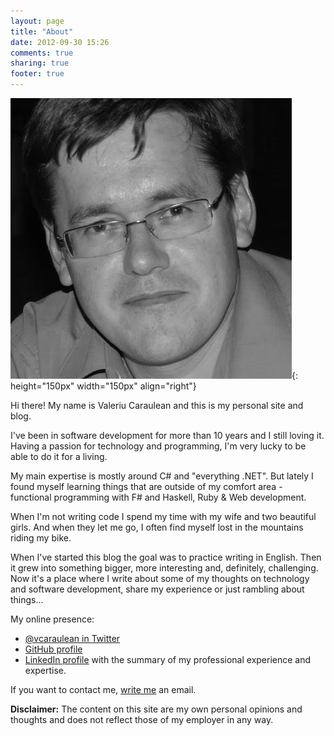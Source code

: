 ```yaml
---
layout: page
title: "About"
date: 2012-09-30 15:26
comments: true
sharing: true
footer: true
---
```

![me](images/me.png){: height="150px" width="150px" align="right"}

Hi there! My name is Valeriu Caraulean and this is my personal site and blog.

I've been in software development for more than 10 years and I still loving it. Having a passion for technology and programming, I'm very lucky to be able to do it for a living. 

My main expertise is mostly around C# and "everything .NET". But lately I found myself learning things that are outside of my comfort area - functional programming with F# and Haskell, Ruby & Web development.

When I'm not writing code I spend my time with my wife and two beautiful girls. And when they let me go, I often find myself lost in the mountains riding my bike.

When I've started this blog the goal was to practice writing in English. Then it grew into something bigger, more interesting and, definitely, challenging. Now it's a place where I write about some of my thoughts on technology and software development, share my experience or just rambling about things...

My online presence:

- [@vcaraulean in Twitter](http://twitter.com/vcaraulean)
- [GitHub profile](http://github.com/vcaraulean)
- [LinkedIn profile](http://ch.linkedin.com/in/vcaraulean) with the summary of my professional experience and expertise.

If you want to contact me, [write me](http://www.google.com/recaptcha/mailhide/d?k=01cF2fQCfG5KEJrgjvDCJ09A==&c=K2TmolNNZMRm4QqPdLzo-UxtUJwZrmaXZNAAvkVvsSA=) an email.

**Disclaimer:** The content on this site are my own personal opinions and thoughts and does not reflect those of my employer in any way.
